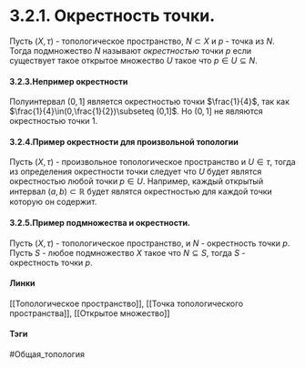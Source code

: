 # 3.2.1. Окрестность точки.
Пусть $(X,\tau)$ - топологическое пространство, $N\subset X$ и $p$ - точка из $N$. Тогда подмножество $N$ называют *окрестностью* точки $p$ если существует такое открытое множество $U$ такое что $p\in U\subseteq N$.

#### 3.2.3.Непример окрестности
Полуинтервал $(0,1]$ является окрестностью точки $\frac{1}{4}$, так как $\frac{1}{4}\in(0,\frac{1}{2})\subseteq (0,1]$. Но $(0,1]$ не являются окрестностью точки $1$.

#### 3.2.4.Пример окрестности для произвольной топологии
Пусть $(X,\tau)$ - произвольное топологическое пространство и $U\in\tau$, тогда из определения окрестности точки следует что $U$ будет являтся окрестностью любой точки $p\in U$. Например, каждый открытый интервал $(a,b)\subset\mathbb{R}$ будет являтся окрестностью для каждой точки которую он содержит.

#### 3.2.5.Пример подмножества и окрестности.
Пусть $(X,\tau)$ - топологическое пространство, и $N$ - окрестность точки $p$. Пусть $S$ - любое подмножество $X$ такое что $N\subseteq S$, тогда $S$ - окрестность точки $p$.

#### Линки
[[Топологическое пространство]],
[[Точка топологического пространства]],
[[Открытое множество]]
#### Тэги 
 #Общая_топология
